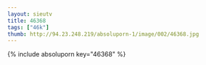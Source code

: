 ```yaml
--- 
layout: sieutv
title: 46368
tags: ["46k"]
thumb: http://94.23.248.219/absoluporn-1/image/002/46368.jpg
---
```

{% include absoluporn key="46368" %} 
